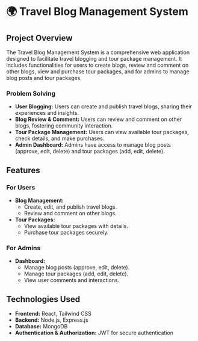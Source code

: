 # 🌍 Travel Blog Management System

## Project Overview

The Travel Blog Management System is a comprehensive web application designed to facilitate travel blogging and tour package management. It includes functionalities for users to create blogs, review and comment on other blogs, view and purchase tour packages, and for admins to manage blog posts and tour packages.

### Problem Solving

- **User Blogging:** Users can create and publish travel blogs, sharing their experiences and insights.
- **Blog Review & Comment:** Users can review and comment on other blogs, fostering community interaction.
- **Tour Package Management:** Users can view available tour packages, check details, and make purchases.
- **Admin Dashboard:** Admins have access to manage blog posts (approve, edit, delete) and tour packages (add, edit, delete).

## Features

### For Users

- **Blog Management:**
  - Create, edit, and publish travel blogs.
  - Review and comment on other blogs.
- **Tour Packages:**
  - View available tour packages with details.
  - Purchase tour packages securely.

### For Admins

- **Dashboard:**
  - Manage blog posts (approve, edit, delete).
  - Manage tour packages (add, edit, delete).
  - View user comments and interactions.

## Technologies Used

- **Frontend:** React, Tailwind CSS
- **Backend:** Node.js, Express.js
- **Database:** MongoDB
- **Authentication & Authorization:** JWT for secure authentication
